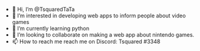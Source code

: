 - 👋 Hi, I’m @TsquaredTaTa
- 👀 I’m interested in developing web apps to inform people about video games
- 🌱 I’m currently learning python
- 💞️ I’m looking to collaborate on making a web app about nintendo games.
- 📫 How to reach me reach me on Discord: Tsquared #3348

<!---
TsquaredTaTa/TsquaredTaTa is a ✨ special ✨ repository because its `README.md` (this file) appears on your GitHub profile.
You can click the Preview link to take a look at your changes.
--->
